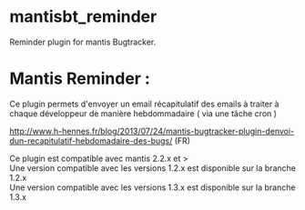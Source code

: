 # mantisbt_reminder
Reminder plugin for mantis Bugtracker.

# Mantis Reminder :
Ce plugin permets d'envoyer un email récapitulatif des emails à traiter à chaque développeur de manière hebdommadaire ( via une tâche cron )

http://www.h-hennes.fr/blog/2013/07/24/mantis-bugtracker-plugin-denvoi-dun-recapitulatif-hebdomadaire-des-bugs/ (FR)

Ce plugin est compatible avec mantis 2.2.x et >    
Une version compatible avec les versions 1.2.x est disponible sur la branche 1.2.x  
Une version compatible avec les versions 1.3.x est disponible sur la branche 1.3.x  
